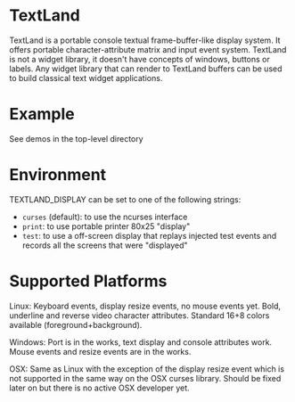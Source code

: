 TextLand
========

TextLand is a portable console textual frame-buffer-like display system. It
offers portable character-attribute matrix and input event system. TextLand is
not a widget library, it doesn't have concepts of windows, buttons or labels.
Any widget library that can render to TextLand buffers can be used to build
classical text widget applications.

Example
=======

See demos in the top-level directory

Environment
===========

TEXTLAND_DISPLAY can be set to one of the following strings:

 * ``curses`` (default): to use the ncurses interface
 * ``print``: to use portable printer 80x25 "display"
 * ``test``: to use a off-screen display that replays injected test events and
   records all the screens that were "displayed"

Supported Platforms
===================

Linux:
    Keyboard events, display resize events, no mouse events yet.  Bold,
    underline and reverse video character attributes. Standard 16+8 colors
    available (foreground+background).

Windows:
    Port is in the works, text display and console attributes work. Mouse
    events and resize events are in the works.

OSX:
    Same as Linux with the exception of the display resize event which is not
    supported in the same way on the OSX curses library. Should be fixed later
    on but there is no active OSX developer yet.
